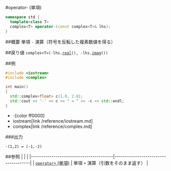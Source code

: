 #operator- (単項)
```cpp
namespace std {
  template<class T>
  complex<T> operator-(const complex<T>& lhs);
}
```

##概要
単項 `-` 演算（符号を反転した複素数値を得る）


##戻り値
`complex<T>(-lhs.`[`real`](complex/real.md)`(), -lhs.`[`imag`](complex/imag.md)`())`


##例
```cpp
#include <iostream>
#include <complex>

int main()
{
  std::complex<float> c(1.0, 2.0);
  std::cout << '-' << c << " = " << -c << std::endl;
}
```
* -[color ff0000]
* iostream[link /reference/iostream.md]
* complex[link /reference/complex.md]

###出力
```
-(1,2) = (-1,-2)
```


##参照
|                                        |                                     |
|----------------------------------------|-------------------------------------|
| [`operator+` (単項)](op_unary_plus.md) | 単項 `+` 演算（引数をそのまま返す） |
